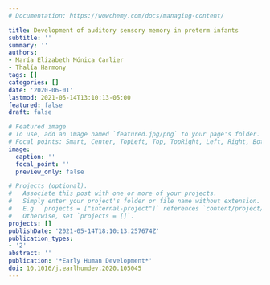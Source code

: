 ```yaml
---
# Documentation: https://wowchemy.com/docs/managing-content/

title: Development of auditory sensory memory in preterm infants
subtitle: ''
summary: ''
authors:
- María Elizabeth Mónica Carlier
- Thalía Harmony
tags: []
categories: []
date: '2020-06-01'
lastmod: 2021-05-14T13:10:13-05:00
featured: false
draft: false

# Featured image
# To use, add an image named `featured.jpg/png` to your page's folder.
# Focal points: Smart, Center, TopLeft, Top, TopRight, Left, Right, BottomLeft, Bottom, BottomRight.
image:
  caption: ''
  focal_point: ''
  preview_only: false

# Projects (optional).
#   Associate this post with one or more of your projects.
#   Simply enter your project's folder or file name without extension.
#   E.g. `projects = ["internal-project"]` references `content/project/deep-learning/index.md`.
#   Otherwise, set `projects = []`.
projects: []
publishDate: '2021-05-14T18:10:13.257674Z'
publication_types:
- '2'
abstract: ''
publication: '*Early Human Development*'
doi: 10.1016/j.earlhumdev.2020.105045
---
```

